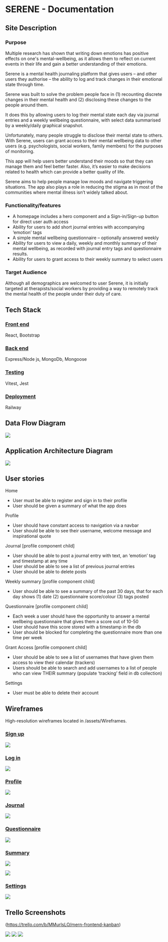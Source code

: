# SERENE - Documentation 

## Site Description

### Purpose 

Multiple research has shown that writing down emotions has positive effects on one's mental-wellbeing, as it allows them to reflect on current events in their life and gain a better understanding of their emotions. 


Serene is a mental health journaling platform that gives users – and other users they authorise – the ability to log and track changes in their emotional state through time.


Serene was built to solve the problem people face in (1) recounting discrete changes in their mental health and (2) disclosing these changes to the people around them.


It does this by allowing users to log their mental state each day via journal entries and a weekly wellbeing questionnaire, with select data summarised by a weekly/daily graphical snapshot. 


Unfortunately, many people struggle to disclose their mental state to others. With Serene, users can grant access to their mental wellbeing data to other users (e.g. psychologists, social workers, family members) for the purposes of monitoring.


This app will help users better understand their moods so that they can manage them and feel better faster. Also, it’s easier to make decisions related to health which can provide a better quality of life.


Serene aims to help people manage low moods and navigate triggering situations. The app also plays a role in reducing the stigma as in most of the communities where mental illness isn’t widely talked about.


### Functionality/features 

- A homepage includes a hero component and a Sign-in/Sign-up button for direct user auth access
- Ability for users to add short journal entries with accompanying ‘emotion’ tags
- A simple mental wellbeing questionnaire – optionally answered weekly 
- Ability for users to view a daily, weekly and monthly summary of their mental wellbeing, as recorded with journal entry tags and questionnaire results. 
- Ability for users to grant access to their weekly summary to select users

### Target Audience 

Although all demographics are welcomed to user Serene, it is initially targeted at therapists/social workers by providing a way to remotely track the mental health of the people under their duty of care.
  
## Tech Stack 

### <u>Front end</u>

React, Bootstrap

### <u>Back end</u>

Express/Node js, MongoDb, Mongoose 

### <u>Testing</u>

Vitest, Jest

### <u>Deployment</u>

Railway 

## Data Flow Diagram

![](./docs/dataflow.jpeg)

## Application Architecture Diagram



![](./docs/architecture.png)

## User stories 

Home 
- User must be able to register and sign in to their profile 
- User should be given a summary of what the app does 

Profile 
- User should have constant access to navigation via a navbar
- User should be able to see their username, welcome message and inspirational quote

Journal [profile component child]
- User should be able to post a journal entry with text, an ‘emotion’ tag and timestamp at any time
- User should be able to see a list of previous journal entries
- User should be able to delete posts


Weekly summary [profile component child]
- User should be able to see a summary of the past 30 days, that for each day shows (1) date (2) questionnaire score/colour (3) tags posted 

Questionnaire [profile component child]
- Each week a user should have the opportunity to answer a mental wellbeing questionnaire that gives them a score out of 10-50  
- User should have this score stored with a timestamp in the db
- User should be blocked for completing the questionnaire more than one time per week

Grant Access [profile component child]
- User should be able to see a list of usernames that have given them access to view their calendar (trackers) 
- Users should be able to search and add usernames to a list of people who can view THEIR summary (populate ‘tracking’ field in db collection)

Settings 
- User must be able to delete their account


## Wireframes 

High-resolution wireframes located in /assets/Wireframes.

### <u>Sign up</u>

![](/./docs/wireframe%20screen%20comparison/loginwire.png)


### <u>Log in</u>
![](/./docs/wireframe%20screen%20comparison/signupwire.png)

### <u>Profile</u>
![](/./docs/wireframe%20screen%20comparison/homewire.png)

### <u>Journal</u>
![](/./docs/wireframe%20screen%20comparison/journalwire.png)

### <u>Questionnaire</u>
![](/./docs/wireframe%20screen%20comparison/questionairewire.png)

### <u>Summary</u>
![](/./docs/wireframe%20screen%20comparison/summarywire.png)

![](/./docs/wireframe%20screen%20comparison/summarymobile.png)

### <u>Settings</u>
![](/./docs/wireframe%20screen%20comparison/settingswire.png)

## Trello Screenshots 
(https://trello.com/b/MMurIsLO/mern-frontend-kanban)  

![](/./docs/trello2.png)
![](/./docs/trello3.png)
![](/./docs/trello1.png)